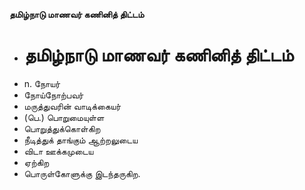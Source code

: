 **தமிழ்நாடு மாணவர் கணினித் திட்டம்**
- # தமிழ்நாடு மாணவர் கணினித் திட்டம்
- n. நோயர்
- நோய்நோற்பவர்
- மருத்துவரின் வாடிக்கையர்
- (பெ.) பொறுமையுள்ள
- பொறுத்துக்கொள்கிற
- நீடித்துக் தாங்கும் ஆற்றலுடைய
- விடா ஊக்கமுடைய
- ஏற்கிற
- பொருள்கோளுக்கு இடந்தருகிற.


